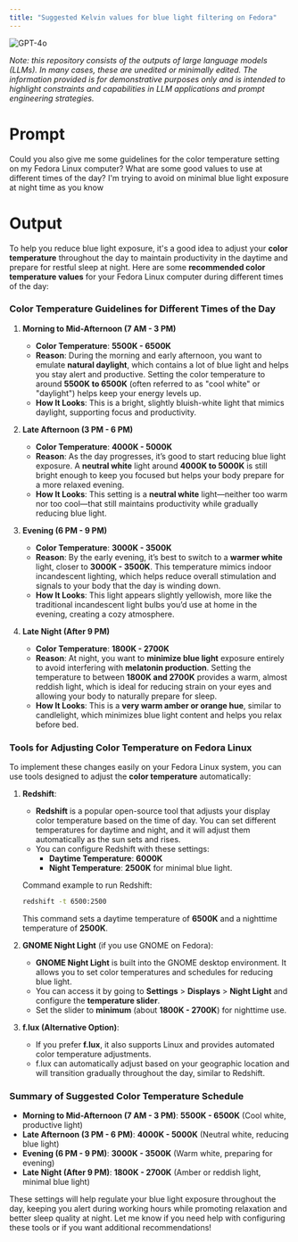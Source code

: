 ```yaml
---
title: "Suggested Kelvin values for blue light filtering on Fedora"
---
```

![GPT-4o](https://img.shields.io/badge/GPT--4o-3333FF?style=for-the-badge&logo=openai&logoColor=white)



*Note: this repository consists of the outputs of large language models (LLMs). In many cases, these are unedited or minimally edited. The information provided is for demonstrative purposes only and is intended to highlight constraints and capabilities in LLM applications and prompt engineering strategies.*


# Prompt

Could you also give me some guidelines for the color temperature setting on my Fedora Linux computer? What are some good values to use at different times of the day? I'm trying to avoid on minimal blue light exposure at night time as you know

# Output

To help you reduce blue light exposure, it's a good idea to adjust your **color temperature** throughout the day to maintain productivity in the daytime and prepare for restful sleep at night. Here are some **recommended color temperature values** for your Fedora Linux computer during different times of the day:

### **Color Temperature Guidelines for Different Times of the Day**

1. **Morning to Mid-Afternoon (7 AM - 3 PM)**
   - **Color Temperature**: **5500K - 6500K**
   - **Reason**: During the morning and early afternoon, you want to emulate **natural daylight**, which contains a lot of blue light and helps you stay alert and productive. Setting the color temperature to around **5500K to 6500K** (often referred to as "cool white" or "daylight") helps keep your energy levels up.
   - **How It Looks**: This is a bright, slightly bluish-white light that mimics daylight, supporting focus and productivity.

2. **Late Afternoon (3 PM - 6 PM)**
   - **Color Temperature**: **4000K - 5000K**
   - **Reason**: As the day progresses, it’s good to start reducing blue light exposure. A **neutral white** light around **4000K to 5000K** is still bright enough to keep you focused but helps your body prepare for a more relaxed evening.
   - **How It Looks**: This setting is a **neutral white** light—neither too warm nor too cool—that still maintains productivity while gradually reducing blue light.

3. **Evening (6 PM - 9 PM)**
   - **Color Temperature**: **3000K - 3500K**
   - **Reason**: By the early evening, it’s best to switch to a **warmer white** light, closer to **3000K - 3500K**. This temperature mimics indoor incandescent lighting, which helps reduce overall stimulation and signals to your body that the day is winding down.
   - **How It Looks**: This light appears slightly yellowish, more like the traditional incandescent light bulbs you’d use at home in the evening, creating a cozy atmosphere.

4. **Late Night (After 9 PM)**
   - **Color Temperature**: **1800K - 2700K**
   - **Reason**: At night, you want to **minimize blue light** exposure entirely to avoid interfering with **melatonin production**. Setting the temperature to between **1800K and 2700K** provides a warm, almost reddish light, which is ideal for reducing strain on your eyes and allowing your body to naturally prepare for sleep.
   - **How It Looks**: This is a **very warm amber or orange hue**, similar to candlelight, which minimizes blue light content and helps you relax before bed.

### **Tools for Adjusting Color Temperature on Fedora Linux**
To implement these changes easily on your Fedora Linux system, you can use tools designed to adjust the **color temperature** automatically:

1. **Redshift**:
   - **Redshift** is a popular open-source tool that adjusts your display color temperature based on the time of day. You can set different temperatures for daytime and night, and it will adjust them automatically as the sun sets and rises.
   - You can configure Redshift with these settings:
     - **Daytime Temperature**: **6000K**
     - **Night Temperature**: **2500K** for minimal blue light.

   Command example to run Redshift:
   ```bash
   redshift -t 6500:2500
   ```
   This command sets a daytime temperature of **6500K** and a nighttime temperature of **2500K**.

2. **GNOME Night Light** (if you use GNOME on Fedora):
   - **GNOME Night Light** is built into the GNOME desktop environment. It allows you to set color temperatures and schedules for reducing blue light.
   - You can access it by going to **Settings** > **Displays** > **Night Light** and configure the **temperature slider**.
   - Set the slider to **minimum** (about **1800K - 2700K**) for nighttime use.

3. **f.lux (Alternative Option)**:
   - If you prefer **f.lux**, it also supports Linux and provides automated color temperature adjustments.
   - f.lux can automatically adjust based on your geographic location and will transition gradually throughout the day, similar to Redshift.

### **Summary of Suggested Color Temperature Schedule**
- **Morning to Mid-Afternoon (7 AM - 3 PM)**: **5500K - 6500K** (Cool white, productive light)
- **Late Afternoon (3 PM - 6 PM)**: **4000K - 5000K** (Neutral white, reducing blue light)
- **Evening (6 PM - 9 PM)**: **3000K - 3500K** (Warm white, preparing for evening)
- **Late Night (After 9 PM)**: **1800K - 2700K** (Amber or reddish light, minimal blue light)

These settings will help regulate your blue light exposure throughout the day, keeping you alert during working hours while promoting relaxation and better sleep quality at night. Let me know if you need help with configuring these tools or if you want additional recommendations!